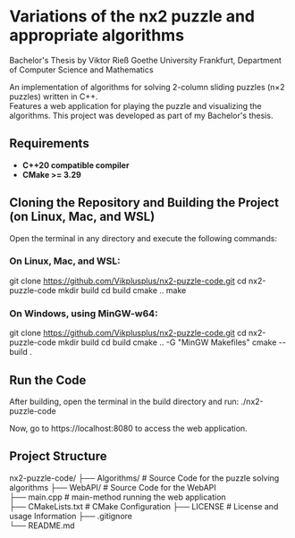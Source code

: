 # Variations of the nx2 puzzle and appropriate algorithms
Bachelor's Thesis by Viktor Rieß 
Goethe University Frankfurt, Department of Computer Science and Mathematics

An implementation of algorithms for solving 2-column sliding puzzles (n×2 puzzles) written in C++.  
Features a web application for playing the puzzle and visualizing the algorithms.
This project was developed as part of my Bachelor's thesis.


## Requirements 
- **C++20 compatible compiler** 
- **CMake >= 3.29**

## Cloning the Repository and Building the Project (on Linux, Mac, and WSL)
Open the terminal in any directory and execute the following commands:

### On Linux, Mac, and WSL:
git clone https://github.com/Vikplusplus/nx2-puzzle-code.git
cd nx2-puzzle-code
mkdir build
cd build 
cmake ..
make

### On Windows, using MinGW-w64:
git clone https://github.com/Vikplusplus/nx2-puzzle-code.git
cd nx2-puzzle-code
mkdir build
cd build 
cmake .. -G "MinGW Makefiles"
cmake --build .


## Run the Code
After building, open the terminal in the build directory and run:
./nx2-puzzle-code

Now, go to https://localhost:8080 to access the web application.


## Project Structure
nx2-puzzle-code/
├── Algorithms/         # Source Code for the puzzle solving algorithms
├── WebAPI/             # Source Code for the WebAPI               
├── main.cpp            # main-method running the web application       
├── CMakeLists.txt      # CMake Configuration
├── LICENSE             # License and usage Information
├── .gitignore     
└── README.md
